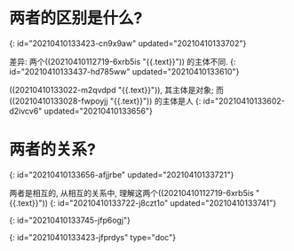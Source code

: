 # 两者的区别是什么?
{: id="20210410133423-cn9x9aw" updated="20210410133702"}

差异: 两个((20210410112719-6xrb5is "{{.text}}")) 的主体不同.
{: id="20210410133437-hd785ww" updated="20210410133610"}

((20210410133022-m2qvdpd "{{.text}}")), 其主体是对象; 而((20210410133028-fwpoyjj "{{.text}}")) 的主体是人
{: id="20210410133602-d2ivcv6" updated="20210410133656"}

# 两者的关系?
{: id="20210410133656-afjjrbe" updated="20210410133721"}

两者是相互的, 从相互的关系中, 理解这两个((20210410112719-6xrb5is "{{.text}}"))
{: id="20210410133722-j8czt1o" updated="20210410133741"}

{: id="20210410133745-jfp6ogj"}


{: id="20210410133423-jfprdys" type="doc"}
